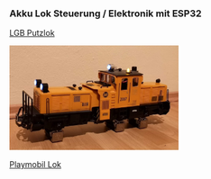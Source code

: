 ### Akku Lok Steuerung / Elektronik mit ESP32

[LGB Putzlok](Setup-Putzlok.md)

<img src="img_putz_done2.jpg" alt="LGB Akku Putzlok ESP32" width="300"/>


[Playmobil Lok](Setup-Playmobillok.md)
